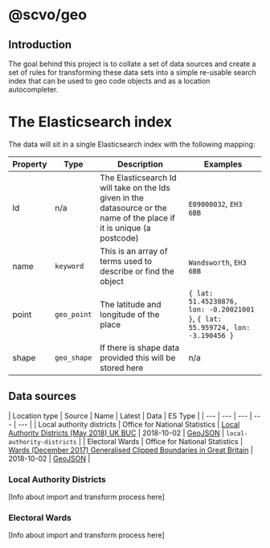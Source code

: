 # @scvo/geo

## Introduction
The goal behind this project is to collate a set of data sources and create a set of rules for
transforming these data sets into a simple re-usable search index that can be used to geo code 
objects and as a location autocompleter.

# The Elasticsearch index
The data will sit in a single Elasticsearch index with the following mapping:

| Property | Type | Description | Examples |
| --- | --- | --- | --- |
| Id | n/a | The Elasticsearch Id will take on the Ids given in the datasource or the name of the place if it is unique (a postcode) | `E09000032`, `EH3 6BB` |
| name | `keyword` | This is an array of terms used to describe or find the object | `Wandsworth`, `EH3 6BB` |
| point | `geo_point` | The latitude and longitude of the place | `{ lat: 51.45238876, lon: -0.20021001 }`, `{ lat: 55.959724, lon: -3.190456 }` |
| shape | `geo_shape` | If there is shape data provided this will be stored here | n/a |

## Data sources

| Location type | Source | Name | Latest | Data | ES Type |
| --- | --- | --- | --- | --- |
| Local authority districts | Office for National Statistics | [Local Authority Districts (May 2018) UK BUC](http://geoportal.statistics.gov.uk/datasets/local-authority-districts-may-2018-uk-buc) | 2018-10-02 | [GeoJSON](https://opendata.arcgis.com/datasets/593018bf59ab4699b66355bd33cd186d_4.geojson) | `local-authority-districts` |
| Electoral Wards | Office for National Statistics | [Wards (December 2017) Generalised Clipped Boundaries in Great Britain](http://geoportal.statistics.gov.uk/datasets/wards-december-2017-generalised-clipped-boundaries-in-great-britain) | 2018-10-02 | [GeoJSON](https://opendata.arcgis.com/datasets/07194e4507ae491488471c84b23a90f2_2.geojson) |

### Local Authority Districts
[Info about import and transform process here]

### Electoral Wards
[Info about import and transform process here]
